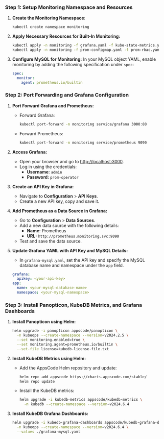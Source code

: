 ### **Step 1: Setup Monitoring Namespace and Resources**

1. **Create the Monitoring Namespace:**
   ```bash
   kubectl create namespace monitoring
   ```

2. **Apply Necessary Resources for Built-In Monitoring:**
   ```bash
   kubectl apply -n monitoring -f grafana.yaml -f kube-state-metrics.yaml
   kubectl apply -n monitoring -f prom-configmap.yaml -f prom-rbac.yaml -f prom-svc.yaml -f prom-deployment.yaml
   ```

3. **Configure MySQL for Monitoring:**
   In your MySQL object YAML, enable monitoring by adding the following specification under `spec`:

   ```yaml
   spec:
     monitor:
       agent: prometheus.io/builtin
   ```

### **Step 2: Port Forwarding and Grafana Configuration**

1. **Port Forward Grafana and Prometheus:**

   - Forward Grafana:
     ```bash
     kubectl port-forward -n monitoring service/grafana 3000:80
     ```

   - Forward Prometheus:
     ```bash
     kubectl port-forward -n monitoring service/prometheus 9090
     ```

2. **Access Grafana:**
   - Open your browser and go to [http://localhost:3000](http://localhost:3000).
   - Log in using the credentials:
     - **Username:** `admin`
     - **Password:** `prom-operator`

3. **Create an API Key in Grafana:**
   - Navigate to **Configuration** > **API Keys**.
   - Create a new API key, copy and save it.

4. **Add Prometheus as a Data Source in Grafana:**
   - Go to **Configuration** > **Data Sources**.
   - Add a new data source with the following details:
     - **Name:** Prometheus
     - **URL:** `http://prometheus.monitoring.svc:9090`
   - Test and save the data source.

5. **Update Grafana YAML with API Key and MySQL Details:**
   - In `grafana-mysql.yaml`, set the API key and specify the MySQL database name and namespace under the `app` field.

   ```yaml
   grafana:
     apikey: <your-api-key>
   app:
     name: <your-mysql-database-name>
     namespace: <your-mysql-namespace>
   ```

### **Step 3: Install Panopticon, KubeDB Metrics, and Grafana Dashboards**

1. **Install Panopticon using Helm:**
   ```bash
   helm upgrade -i panopticon appscode/panopticon \
     -n kubeops --create-namespace --version=v2024.2.5 \
     --set monitoring.enabled=true \
     --set monitoring.agent=prometheus.io/builtin \
     --set-file license=kubedb-license-file.txt
   ```

2. **Install KubeDB Metrics using Helm:**
   - Add the AppsCode Helm repository and update:
     ```bash
     helm repo add appscode https://charts.appscode.com/stable/
     helm repo update
     ```
   - Install the KubeDB metrics:
     ```bash
     helm upgrade -i kubedb-metrics appscode/kubedb-metrics \
       -n kubedb --create-namespace --version=v2024.6.4
     ```

3. **Install KubeDB Grafana Dashboards:**
   ```bash
   helm upgrade -i kubedb-grafana-dashboards appscode/kubedb-grafana-dashboards \
     -n kubeops --create-namespace --version=v2024.6.4 \
     --values ./grafana-mysql.yaml
   ```